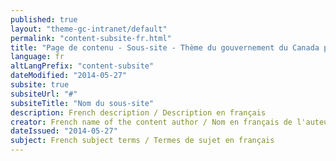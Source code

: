 ```yaml
---
published: true
layout: "theme-gc-intranet/default"
permalink: "content-subsite-fr.html"
title: "Page de contenu - Sous-site - Thème du gouvernement du Canada pour les sites intranet"
language: fr
altLangPrefix: "content-subsite"
dateModified: "2014-05-27"
subsite: true
subsiteUrl: "#"
subsiteTitle: "Nom du sous-site"
description: French description / Description en français
creator: French name of the content author / Nom en français de l'auteur du contenu
dateIssued: "2014-05-27"
subject: French subject terms / Termes de sujet en français
---
```


